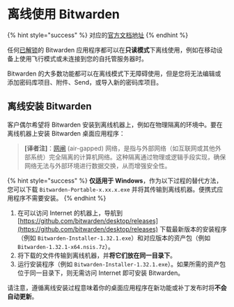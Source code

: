 # 离线使用 Bitwarden

{% hint style="success" %}
对应的[官方文档地址](https://bitwarden.com/help/using-bitwarden-offline/)
{% endhint %}

任何[已解锁](../your-vault/vault-timeout-options.md#vault-timeout-action)的 Bitwarden 应用程序都可以在**只读模式**下离线使用，例如在移动设备上使用飞行模式或未连接到您的自托管服务器时。

Bitwarden 的大多数功能都可以在离线模式下无障碍使用，但是您将无法编辑或添加密码库项目、附件、Send，或导入新的密码库项目。

## 离线安装 Bitwarden <a href="#installing-bitwarden-offline" id="installing-bitwarden-offline"></a>

客户偶尔希望将 Bitwarden 安装到离线机器上，例如在物理隔离的环境中。要在离线机器上安装 Bitwarden 桌面应用程序：

> **\[译者注]**：[网闸](https://zh.wikipedia.org/wiki/%E7%BD%91%E9%97%B8) (air-gapped) 网络，是指与外部网络（如互联网或其他外部系统）完全隔离的计算机网络。这种隔离通过物理或逻辑手段实现，确保网络无法与外部环境进行数据交换，从而增强安全性。

{% hint style="success" %}
**仅适用于 Windows**，作为以下过程的替代方法，您可以下载 `Bitwarden-Portable-x.xx.x.exe` 并将其传输到离线机器。便携式应用程序不需要安装。
{% endhint %}

1. 在可以访问 Internet 的机器上，导航到 [https://github.com/bitwarden/desktop/releases](https://github.com/bitwarden/desktop/releases) 下载最新版本的安装程序（例如 `Bitwarden-Installer-1.32.1.exe`）和对应版本的资产包（例如 `Bitwarden-1.32.1-x64.nsis.7z`）。
2. 将下载的文件传输到离线机器，并**将它们放在同一目录下**。
3. 运行安装程序（例如 `Bitwarden-Installer-1.32.1.exe`）。如果所需的资产包位于同一目录下，则无需访问 Internet 即可安装 Bitwarden。

请注意，遵循离线安装过程意味着你的桌面应用程序在新功能或补丁发布时将**不会自动更新**。

